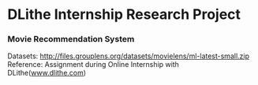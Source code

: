 # DLithe Internship Research Project

### Movie Recommendation System


Datasets: http://files.grouplens.org/datasets/movielens/ml-latest-small.zip
Reference: Assignment during Online Internship with DLithe(www.dlithe.com)
